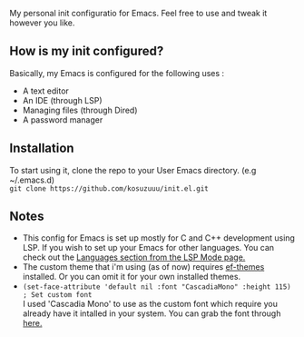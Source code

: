 My personal init configuratio for Emacs. Feel free to use and tweak it however you like.
## How is my init configured?
Basically, my Emacs is configured for the following uses :
* A text editor
* An IDE (through LSP)
* Managing files (through Dired)
* A password manager
## Installation 
To start using it, clone the repo to your User Emacs directory. (e.g ~/.emacs.d)\
```git clone https://github.com/kosuzuuu/init.el.git```
## Notes
* This config for Emacs is set up mostly for C and C++ development using LSP. If you wish to set up your Emacs for other languages. You can check out the [Languages section from the LSP Mode page.](https://emacs-lsp.github.io/lsp-mode/page/languages/)
* The custom theme that i'm using (as of now) requires [ef-themes](https://elpa.gnu.org/packages/ef-themes.html) installed. Or you can omit it for your own installed themes. 
* ```(set-face-attribute 'default nil :font "CascadiaMono" :height 115) ; Set custom font```\
I used 'Cascadia Mono' to use as the custom font which require you already have it intalled in your system. You can grab the font through [here.](https://github.com/microsoft/cascadia-code)
